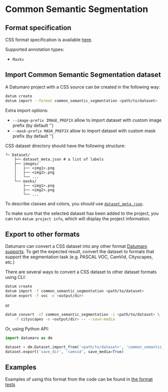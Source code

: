 # Common Semantic Segmentation

## Format specification

CSS format specification is available [here](https://github.com/openvinotoolkit/open_model_zoo/blob/master/tools/accuracy_checker/openvino/tools/accuracy_checker/annotation_converters/README.md#supported-converters).

Supported annotation types:
- `Masks`

## Import Common Semantic Segmentation dataset

A Datumaro project with a CSS source can be created in the following way:

``` bash
datum create
datum import --format common_semantic_segmentation <path/to/dataset>
```

Extra import options:
- `--image-prefix IMAGE_PREFIX` allow to import dataset with custom image prefix
  (by default '')
- `--mask-prefix MASK_PREFIX` allow to import dataset with custom mask prefix
  (by default '')

CSS dataset directory should have the following structure:

<!--lint disable fenced-code-flag-->
```
└─ Dataset/
    ├── dataset_meta.json # a list of labels
    ├── images/
    │   ├── <img1>.png
    │   ├── <img2>.png
    │   └── ...
    └── masks/
        ├── <img1>.png
        ├── <img2>.png
        └── ...
```

To describe classes and colors, you should use [`dataset_meta.json`](/docs/data-formats/supported_formats.md#dataset-meta-info-file).

To make sure that the selected dataset has been added to the project, you can
run `datum project info`, which will display the project information.

## Export to other formats

Datumaro can convert a CSS dataset into any other format [Datumaro supports](/docs/data-formats/supported_formats/).
To get the expected result, convert the dataset to formats
that support the segmentation task (e.g. PASCAL VOC, CamVid, Cityscapes, etc.)

There are several ways to convert a CSS dataset to other dataset
formats using CLI:

``` bash
datum create
datum import -f common_semantic_segmentation <path/to/dataset>
datum export -f voc -o <output/dir>
```
or
``` bash
datum convert -if common_semantic_segmentation -i <path/to/dataset> \
    -f cityscapes -o <output/dir> -- --save-media
```

Or, using Python API:

```python
import datumaro as dm

dataset = dm.Dataset.import_from('<path/to/dataset>', 'common_semantic_segmentation')
dataset.export('save_dir', 'camvid', save_media=True)
```

## Examples

Examples of using this format from the code can be found in
[the format tests](https://github.com/openvinotoolkit/datumaro/blob/develop/tests/unit/test_common_semantic_segmentation_format.py)

